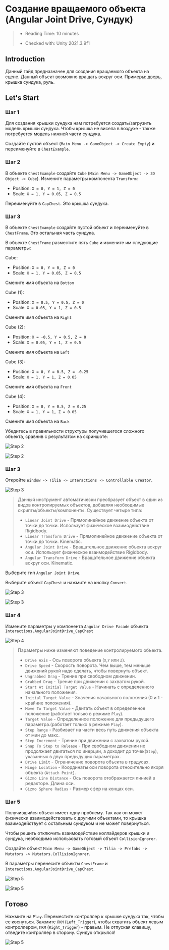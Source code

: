 # Создание вращаемого объекта (Angular Joint Drive, Сундук)

> * Reading Time: 10 minutes
>
> * Checked with: Unity 2021.3.9f1

## Introduction

Данный гайд предназначен для создания вращаемого объекта на сцене. 
Данный объект возможно вращать вокруг оси.
Примеры: дверь, крышка сундука, руль.

## Let's Start

### Шаг 1

Для создания крышки сундука нам потребуется создать/загрузить модель крышки сундука. 
Чтобы крышка не висела в воздухе - также потребуется модель нижней части сундука.

Создайте пустой объект (`Main Menu -> GameObject -> Create Empty`) и переименуйте в `ChestExample`. 

### Шаг 2

В объекте `ChestExample` создайте `Cube` (`Main Menu -> GameObject -> 3D Object -> Cube`). 
Измените параметры компонента `Transform`:

  - Position: `X = 0, Y = 1, Z = 0`
  - Scale: `X = 1, Y = 0.05, Z = 0.5`
	
Переименуйте в `CapChest`. Это крышка сундука.

### Шаг 3

В объекте `ChestExample` создайте пустой объект и переименуйте в `ChestFrame`. Это остальная часть сундука.

В объекте `ChestFrame` разместите пять `Cube` и измените им следующие параметры: 

Cube:

  - Position: `X = 0, Y = 0, Z = 0`
  - Scale: `X = 1, Y = 0.05, Z = 0.5`

Смените имя объекта на `Bottom`

Cube (1):

  - Position: `X = 0.5, Y = 0.5, Z = 0`
  - Scale: `X = 0.05, Y = 1, Z = 0.5`
 
Смените имя объекта на `Right`

Cube (2):

  - Position: `X = -0.5, Y = 0.5, Z = 0`
  - Scale: `X = 0.05, Y = 1, Z = 0.5`
 
Смените имя объекта на `Left`
  
Cube (3):

  - Position: `X = 0, Y = 0.5, Z = -0.25`
  - Scale: `X = 1, Y = 1, Z = 0.05`
 
Смените имя объекта на `Front`

Cube (4):

  - Position: `X = 0, Y = 0.5, Z = 0.25`
  - Scale: `X = 1, Y = 1, Z = 0.05`
 
Смените имя объекта на `Back`


Убедитесь в правильности структуры получившегося сложного объекта, сравнив с результатом на скриншоте:

![Step 2](assets/images/_03_Hierarchy.png)

![Step 2](assets/images/_03_Chest.png)

### Шаг 3

Откройте `Window -> Tilia -> Interactions -> Controllable Creator`. 

![Step 3](assets/images/_03_Controllable.png)

> Данный инструмент автоматически преобразует объект в один из видов контролируемых объектов, добавляя необходимые скрипты/объекты/компоненты.
> Существует четыре типа:
>	
>   - `Linear Joint Drive` - Прямолинейное движение объекта от точки до точки. Использует физичеcкое взаимодействие Rigidbody.
>   - `Linear Transform Drive` - Прямолинейное движение объекта от точки до точки. Kinematic.
>   - `Angular Joint Drive` - Вращательное движение объекта вокруг оси. Использует физичеcкое взаимодействие Rigidbody.
>   - `Angular Transform Drive` - Вращательное движение объекта вокруг оси. Kinematic.
	
Выберите тип `Angular Joint Drive`.

Выберите объект `CapChest` и нажмите на кнопку `Convert`.

![Step 3](assets/images/_03_Convert.png)

![Step 3](assets/images/_03_HierarchyFacade.png)

### Шаг 4

Измените параметры у компонента `Angular Drive Facade` объекта `Interactions.AngularJointDrive_CapChest`

![Step 4](assets/images/_03_AngDriveFacade.png)

>  Параметры ниже изменяют поведение контролируемого объекта.
>  
>  * `Drive Axis` - Ось поворота объекта (`X`,`Y` или `Z`).
>  * `Drive Speed` - Скорость поворота. Чем выше, тем меньше движений рукой надо сделать, чтобы повернуть объект.
>  * `Ungrabbed Drag` - Трение при свободном движении.
>  * `Grabbed Drag` - Трение при движении с захватом рукой.
>  * `Start At Initial Target Value` - Начинать с определенного начального положения.
>  * `Initial Target Value` - Значения начального положения (0 и 1 - крайние положения).
>  * `Move To Target Value` - Двигать объект в определенное положение (работает только в режиме `Play`).
>  * `Target Value` - Определенное положение для предыдущего параметра.(работает только в режиме `Play`).
>  * `Step Range` - Разбивает на части весь путь движения объекта от мин до макс.
>  * `Step Increment` - Трение при движении с захватом рукой.
>  * `Snap To Step to Release` - При свободном движении не продолжает двигаться по инерции, а доходит до точек(`Step`), указанных в двух предыдущих параметрах.
>  * `Drive Limit` - Ограничение поворота объекта в градусах.
>  * `Hinge Location` - Координаты оси поворота относительно якоря объекта (`Attach Point`).
>  * `Gizmo Line Distance` - Ось поворота отображается линией в редакторе. Длина оси.
>  * `Gizmo Sphere Radius` - Размер сфер на концах оси.

### Шаг 5

Получившийся объект имеет одну проблему. 
Так как он может физически взаимодействовать с другими объектами, то крышка взаимодействует с остальным сундуком и не может повернуться.

Чтобы решить отключить взаимодействие коллайдеров крышки и сундука, необходимо использовать готовый объект `CollisionIgnorer`.

Создайте объект `Main Menu -> GameObject -> Tilia -> Prefabs -> Mutators -> Mutators.CollisionIgnorer`.

В параметры перенесите объекты `ChestFrame` и `Interactions.AngularJointDrive_CapChest`.

![Step 5](assets/images/_03_Mutators.png)

![Step 5](assets/images/_03_Collision.png)

## Готово

Нажмите на `Play`.
Переместите контроллер к крышке сундука так, чтобы ее коснуться. 
Зажмите `ЛКМ` (`Left_Trigger`), чтобы схватить объект левым контроллером, `ПКМ` (`Right_Trigger`) - правым. 
Не отпуская клавишу, отведите контроллер в сторону. Сундук открылся!

![Step 5](assets/images/Chest.gif)
